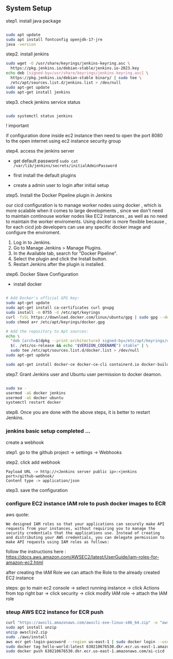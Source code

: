 ## System Setup

step1. install java package

```bash

sudo apt update
sudo apt install fontconfig openjdk-17-jre
java -version
```

step2. install jenkins

```bash
sudo wget -O /usr/share/keyrings/jenkins-keyring.asc \
  https://pkg.jenkins.io/debian-stable/jenkins.io-2023.key
echo deb [signed-by=/usr/share/keyrings/jenkins-keyring.asc] \
  https://pkg.jenkins.io/debian-stable binary/ | sudo tee \
  /etc/apt/sources.list.d/jenkins.list > /dev/null
sudo apt-get update
sudo apt-get install jenkins
```

step3. check jenkins service status

```bash

sudo systemctl status jenkins
```

! important

if configuration done inside ec2 instance then need to open the port 8080 to the open internet using ec2 instance security group

step4. access the jenkins server

* get default password
```sudo cat /var/lib/jenkins/secrets/initialAdminPassword```

* first install the default plugins

* create a admin user to login after initial setup

step5. Install the Docker Pipeline plugin in Jenkins

our cicd configuration is to manage worker nodes using docker , which is more scalable when it comes to large developments , since we don't need to maintain continouse worker nodes like EC2 instances , as well as no need to maintain the worker enviroments. Using docker is more flexible because , for each cicd job developers can use any specific docker image and configure the enviroment.


1. Log in to Jenkins.
2. Go to Manage Jenkins > Manage Plugins.
3. In the Available tab, search for "Docker Pipeline".
4. Select the plugin and click the Install button.
5. Restart Jenkins after the plugin is installed.

step6. Docker Slave Configuration

* install docker

```bash

# Add Docker's official GPG key:
sudo apt-get update
sudo apt-get install ca-certificates curl gnupg
sudo install -m 0755 -d /etc/apt/keyrings
curl -fsSL https://download.docker.com/linux/ubuntu/gpg | sudo gpg --dearmor -o /etc/apt/keyrings/docker.gpg
sudo chmod a+r /etc/apt/keyrings/docker.gpg

# Add the repository to Apt sources:
echo \
  "deb [arch=$(dpkg --print-architecture) signed-by=/etc/apt/keyrings/docker.gpg] https://download.docker.com/linux/ubuntu \
  $(. /etc/os-release && echo "$VERSION_CODENAME") stable" | \
  sudo tee /etc/apt/sources.list.d/docker.list > /dev/null
sudo apt-get update

sudo apt-get install docker-ce docker-ce-cli containerd.io docker-buildx-plugin docker-compose-plugin
```

step7. Grant Jenkins user and Ubuntu user permission to docker deamon.

```bash

sudo su - 
usermod -aG docker jenkins
usermod -aG docker ubuntu
systemctl restart docker
```

step8. Once you are done with the above steps, it is better to restart Jenkins.

### jenkins basic setup completed ...


create a webhook


step1. go to the github project -> settings -> Webhooks

step2. click add webhook

```
Payload URL -> http://<Jenkins server public ip>:<jenkins port>/github-webhook/
Content type -> application/json
```
step3. save the configuration

### configure EC2 instance IAM role to push docker images to ECR

aws quote:
```
We designed IAM roles so that your applications can securely make API requests from your instances, without requiring you to manage the security credentials that the applications use. Instead of creating and distributing your AWS credentials, you can delegate permission to make API requests using IAM roles as follows:
```
follow the instructions here : https://docs.aws.amazon.com/AWSEC2/latest/UserGuide/iam-roles-for-amazon-ec2.html

after creating the IAM Role we can attach the Role to the already created EC2 instance

steps:  go to main ec2 console -> select running instance -> click Actions from top right bar -> click security -> click modify IAM role -> attach the IAM role

### steup AWS EC2 instance for ECR push

```bash
curl "https://awscli.amazonaws.com/awscli-exe-linux-x86_64.zip" -o "awscliv2.zip"
sudo apt install unzip
unzip awscliv2.zip
sudo ./aws/install
aws ecr get-login-password --region us-east-1 | sudo docker login --username AWS --password-stdin 630210676530.dkr.ecr.us-east-1.amazonaws.com
sudo docker tag hello-world:latest 630210676530.dkr.ecr.us-east-1.amazonaws.com/ai-cicd
sudo docker push 630210676530.dkr.ecr.us-east-1.amazonaws.com/ai-cicd
```



